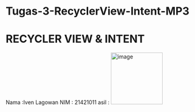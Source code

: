 # Tugas-3-RecyclerView-Intent-MP3
# RECYCLER VIEW & INTENT
Nama :Iven Lagowan
NIM : 21421011
asil :
<img width="136" alt="image" src="https://github.com/IvenLagowan/tugas-pm3/assets/94290469/1612a661-e365-4400-9cb6-2c872d54118c">
